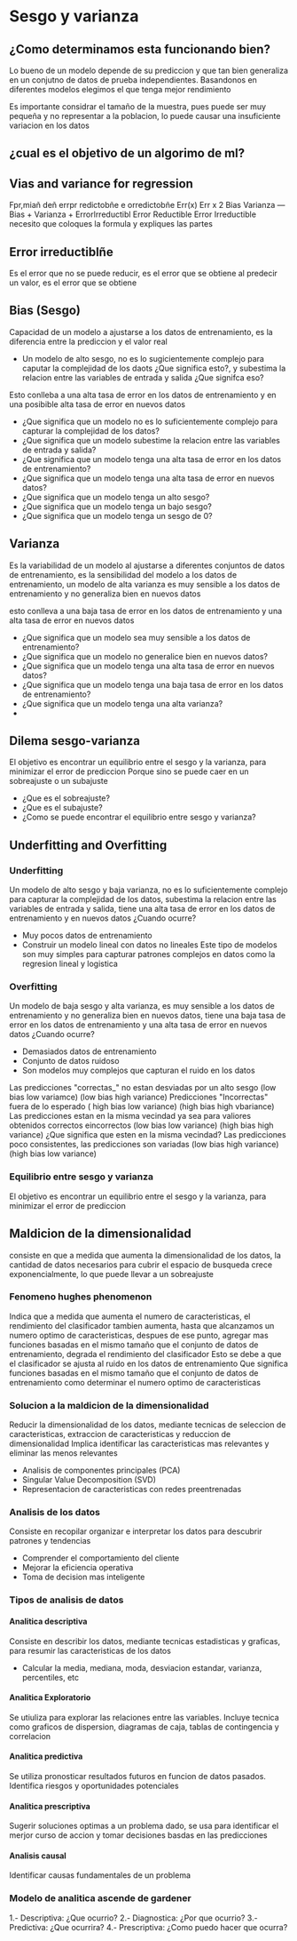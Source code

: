 # Sesgo y varianza

## ¿Como determinamos esta funcionando bien?
Lo bueno de un modelo depende de su prediccion y que tan bien generaliza en un conjutno de datos de prueba 
independientes. Basandonos en diferentes modelos elegimos el que tenga mejor rendimiento

Es importante considrar el tamaño de la muestra, pues puede ser muy pequeña y no representar a la poblacion,
lo puede causar una insuficiente variacion en los datos

## ¿cual es el objetivo de un algorimo de ml?

## Vias and variance for regression
Fpr,miañ deñ errpr redictobñe e orredictobñe
Err(x)
Err x
2
Bias
Varianza
— Bias + Varianza + Errorlrreductibl
Error Reductible
Error
Irreductible
necesito que coloques la formula y expliques las partes

## Error irreductiblñe
Es el error que no se puede reducir, es el error que se obtiene al predecir un valor, es el error que se obtiene

## Bias (Sesgo)
Capacidad de un modelo a ajustarse a los datos de entrenamiento, es la diferencia entre la prediccion y el valor real
* Un modelo de alto sesgo, no es lo sugicientemente complejo para caputar la complejidad de los daots ¿Que significa esto?, y subestima la relacion entre las variables de entrada y salida ¿Que signifca eso?

Esto conlleba a una alta tasa de error en los datos de entrenamiento y en una posibible alta tasa de error en nuevos datos

* ¿Que significa que un modelo no es lo suficientemente complejo para capturar la complejidad de los datos?
* ¿Que significa que un modelo subestime la relacion entre las variables de entrada y salida?
* ¿Que significa que un modelo tenga una alta tasa de error en los datos de entrenamiento?
* ¿Que significa que un modelo tenga una alta tasa de error en nuevos datos?
* ¿Que significa que un modelo tenga un alto sesgo?
* ¿Que significa que un modelo tenga un bajo sesgo?
* ¿Que significa que un modelo tenga un sesgo de 0?

## Varianza
Es la variabilidad de un modelo al ajustarse a diferentes conjuntos de datos de entrenamiento, es la sensibilidad del modelo a los datos de entrenamiento, un modelo de alta varianza es muy sensible a los datos de entrenamiento y no generaliza bien en nuevos datos

esto conlleva a una baja tasa de error en los datos de entrenamiento y una alta tasa de error en nuevos datos

* ¿Que significa que un modelo sea muy sensible a los datos de entrenamiento?
* ¿Que significa que un modelo no generalice bien en nuevos datos?
* ¿Que significa que un modelo tenga una alta tasa de error en nuevos datos?
* ¿Que significa que un modelo tenga una baja tasa de error en los datos de entrenamiento?
* ¿Que significa que un modelo tenga una alta varianza?
* 

## Dilema sesgo-varianza
El objetivo es encontrar un equilibrio entre el sesgo y la varianza, para minimizar el error de prediccion
Porque sino se puede caer en un sobreajuste o un subajuste
* ¿Que es el sobreajuste?
* ¿Que es el subajuste?
* ¿Como se puede encontrar el equilibrio entre sesgo y varianza?

## Underfitting and Overfitting
### Underfitting
Un modelo de alto sesgo y baja varianza, no es lo suficientemente complejo para capturar la complejidad de los datos, subestima la relacion entre las variables de entrada y salida, tiene una alta tasa de error en los datos de entrenamiento y en nuevos datos
¿Cuando ocurre?
* Muy pocos datos de entrenamiento
* Construir un modelo lineal con datos no lineales
Este tipo de modelos son muy simples para capturar patrones complejos en datos como la regresion lineal y logistica

### Overfitting
Un modelo de baja sesgo y alta varianza, es muy sensible a los datos de entrenamiento y no generaliza bien en nuevos datos, tiene una baja tasa de error en los datos de entrenamiento y una alta tasa de error en nuevos datos
¿Cuando ocurre?
* Demasiados datos de entrenamiento
* Conjunto de datos ruidoso
* Son modelos muy complejos que capturan el ruido en los datos

Las predicciones "correctas_" no estan desviadas por un alto sesgo (low bias low variamce) (low bias high variance)
Predicciones "Incorrectas" fuera de lo esperado ( high bias low variance) (high bias high vbariance)
Las predicciones estan en la misma vecindad ya sea para valiores obtenidos correctos eincorrectos (low bias low variance) (high bias high variance) ¿Que significa que esten en la misma vecindad?
Las predicciones poco consistentes, las predicciones son variadas (low bias high variance) (high bias low variance) 

### Equilibrio entre sesgo y varianza
El objetivo es encontrar un equilibrio entre el sesgo y la varianza, para minimizar el error de prediccion

## Maldicion de la dimensionalidad
consiste en que a medida que aumenta la dimensionalidad de los datos, la cantidad de datos necesarios para cubrir el espacio de busqueda crece exponencialmente, lo que puede llevar a un sobreajuste

### Fenomeno hughes phenomenon
Indica que a medida que aumenta el numero de caracteristicas, el rendimiento del clasificador tambien aumenta, hasta que alcanzamos un numero optimo de caracteristicas, despues de ese punto, agregar mas funciones basadas en el mismo tamaño que el conjunto de datos de entrenamiento, degrada el rendimiento del clasificador
Esto se debe a que el clasificador se ajusta al ruido en los datos de entrenamiento
Que significa funciones basadas en el mismo tamaño que el conjunto de datos de entrenamiento
como determinar el numero optimo de caracteristicas

### Solucion a la maldicion de la dimensionalidad
Reducir la dimensionalidad de los datos, mediante tecnicas de seleccion de caracteristicas, extraccion de caracteristicas y reduccion de dimensionalidad
Implica identificar las caracteristicas mas relevantes y eliminar las menos relevantes
* Analisis de componentes principales (PCA)
* Singular Value Decomposition (SVD)
* Representacion de caracteristicas con redes preentrenadas

### Analisis de los datos
Consiste en recopilar organizar e interpretar los datos para descubrir patrones y tendencias
* Comprender el comportamiento del cliente
* Mejorar la eficiencia operativa
* Toma de decision mas inteligente

### Tipos de analisis de datos
#### Analitica descriptiva
Consiste en describir los datos, mediante tecnicas estadisticas y graficas, para resumir las caracteristicas de los datos
* Calcular la media, mediana, moda, desviacion estandar, varianza, percentiles, etc

#### Analitica Exploratorio
Se utiuliza para explorar las relaciones entre las variables.
Incluye tecnica como graficos de dispersion, diagramas de caja, tablas de contingencia y correlacion

#### Analitica predictiva
Se utiliza pronosticar resultados futuros en funcion de datos pasados. 
Identifica riesgos y oportunidades potenciales

#### Analitica prescriptiva
Sugerir soluciones optimas a un problema dado, se usa para identificar el merjor curso de accion y tomar decisiones basdas en las predicciones

#### Analisis causal
Identificar causas fundamentales de un problema

### Modelo de analitica ascende de gardener

1.- Descriptiva: ¿Que ocurrio?
2.- Diagnostica: ¿Por que ocurrio?
3.- Predictiva: ¿Que ocurrira?
4.- Prescriptiva: ¿Como puedo hacer que ocurra?
